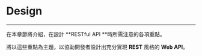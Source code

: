 # Design

---

在本章節將介紹，在設計 **RESTful API **時所需注意的各項重點。

將以這些重點為主題，以協助開發者設計出充分實現 **REST** 風格的 **Web API**。

